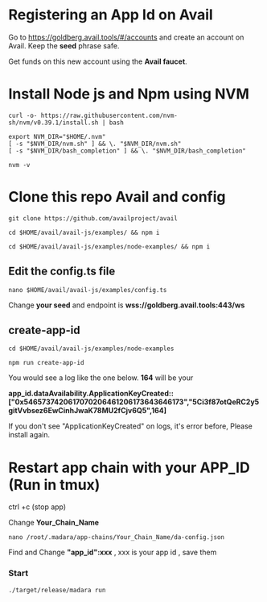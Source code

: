 # Registering an App Id on Avail

Go to https://goldberg.avail.tools/#/accounts and create an account on Avail. Keep the **seed** phrase safe.

Get funds on this new account using the **Avail faucet**.

# Install Node js and Npm using NVM
```
curl -o- https://raw.githubusercontent.com/nvm-sh/nvm/v0.39.1/install.sh | bash
```
```
export NVM_DIR="$HOME/.nvm"
[ -s "$NVM_DIR/nvm.sh" ] && \. "$NVM_DIR/nvm.sh"
[ -s "$NVM_DIR/bash_completion" ] && \. "$NVM_DIR/bash_completion"
```
```
nvm -v
```
# Clone this repo Avail and config
```
git clone https://github.com/availproject/avail
```
```
cd $HOME/avail/avail-js/examples/ && npm i
```
```
cd $HOME/avail/avail-js/examples/node-examples/ && npm i
```
## Edit the config.ts file
```
nano $HOME/avail/avail-js/examples/config.ts
```
Change **your seed** and endpoint is **wss://goldberg.avail.tools:443/ws**

## create-app-id
```
cd $HOME/avail/avail-js/examples/node-examples
```
```
npm run create-app-id
```
You would see a log like the one below. **164** will be your

**app_id.dataAvailability.ApplicationKeyCreated::["0x5465737420617070206461206173643646173","5Ci3f87otQeRC2y5gitVvbsez6EwCinhJwaK78MU2fCjv6Q5",164]**

If you don't see "ApplicationKeyCreated" on logs, it's error before, Please install again.

# Restart app chain with your APP_ID (Run in tmux)

ctrl +c (stop app)

Change **Your_Chain_Name**
```
nano /root/.madara/app-chains/Your_Chain_Name/da-config.json
```
Find and Change **"app_id":xxx** , xxx is your app id , save them

### Start 
```
./target/release/madara run
```



